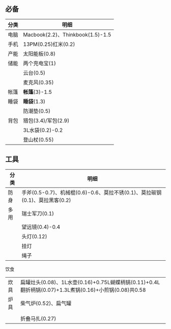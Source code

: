 ## 必备

| 分类  | 明细                              |
| --- | ------------------------------- |
| 电脑  | Macbook(2.2)、Thinkbook(1.5)-1.5 |
| 手机  | 13PM(0.25)红米(0.2)               |
| 产能  | 太阳能板(0.8)                       |
| 储能  | 两个充电宝(1)                        |
|     | 云台(0.5)                         |
|     | 麦克风(0.35)                       |
| 帐篷  | **帐篷**(3)-1.5                   |
| 睡袋  | **睡袋**(1.3)                     |
|     | 防潮垫(0.5)                        |
| 背包  | 猎包(3.4)/军包(2.9)                 |
|     | 3L水袋(0.2)-0.2                   |
|     | 登山杖(0.55)                       |

## 工具


| 分类  | 明细                                                     |
| --- | ------------------------------------------------------ |
| 防身  | 手斧(0.5-0.7)、机械棍(0.6)-0.6、莫拉不锈(0.1)、莫拉碳钢(0.1)、莫拉黑客(0.2) |
| 多用  | 瑞士军刀(0.1)<br>                                          |
|     | 望远镜(0.4)-0.4                                           |
|     | 头灯(0.12)                                               |
|     | 挂灯                                                     |
|     | 绳子                                                     |
饮食

|     |                                                                                  |
| --- | -------------------------------------------------------------------------------- |
| 炊具  | 扁罐灶头(0.08)、1L水壶(0.16)+0.75L蝴蝶柄锅(0.11)+0.4L翻折柄锅(0.07)+1.3L煮锅(0.16)+小煎锅(0.08)共0.58 |
| 炉具  | 柴气炉(0.52)、扁气罐                                                                    |
|     |                                                                                  |
|     | 折叠马扎(0.27)                                                                       |








